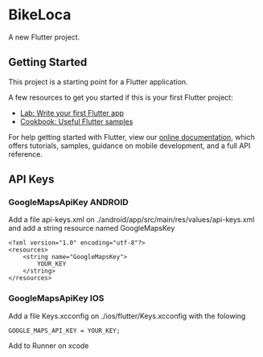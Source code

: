 # BikeLoca

A new Flutter project.

## Getting Started

This project is a starting point for a Flutter application.

A few resources to get you started if this is your first Flutter project:

- [Lab: Write your first Flutter app](https://flutter.dev/docs/get-started/codelab)
- [Cookbook: Useful Flutter samples](https://flutter.dev/docs/cookbook)

For help getting started with Flutter, view our 
[online documentation](https://flutter.dev/docs), which offers tutorials, 
samples, guidance on mobile development, and a full API reference.

## API Keys
### GoogleMapsApiKey ANDROID
Add a file api-keys.xml on ./android/app/src/main/res/values/api-keys.xml and add a string resource named GoogleMapsKey
```
<?xml version="1.0" encoding="utf-8"?>
<resources>
    <string name="GoogleMapsKey">
        YOUR_KEY
    </string>
</resources>
```
### GoogleMapsApiKey IOS
Add a file Keys.xcconfig on ./ios/flutter/Keys.xcconfig with the folowing
```
GOOGLE_MAPS_API_KEY = YOUR_KEY;
```
Add to Runner on xcode